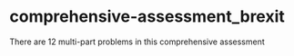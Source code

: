 # comprehensive-assessment_brexit
There are 12 multi-part problems in this comprehensive assessment
